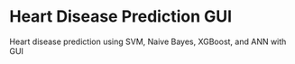 # Heart Disease Prediction GUI
 Heart disease prediction using SVM, Naive Bayes, XGBoost, and ANN with GUI
